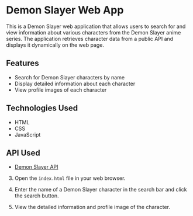 # Demon Slayer Web App

This is a Demon Slayer web application that allows users to search for and view information about various characters from the Demon Slayer anime series. The application retrieves character data from a public API and displays it dynamically on the web page.



## Features

- Search for Demon Slayer characters by name
- Display detailed information about each character
- View profile images of each character

## Technologies Used

- HTML
- CSS
- JavaScript

## API Used

- [Demon Slayer API](https://demon-slayer-api.onrender.com/v1/)


3. Open the `index.html` file in your web browser.

4. Enter the name of a Demon Slayer character in the search bar and click the search button.

5. View the detailed information and profile image of the character.

